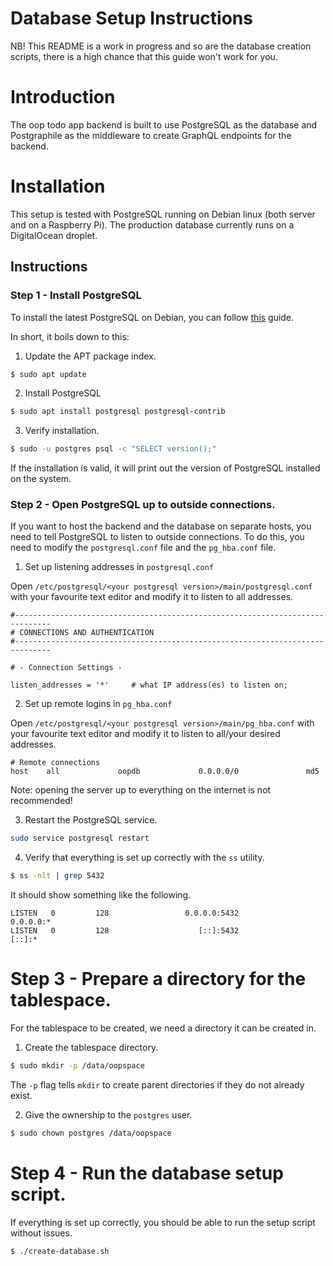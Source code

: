 # Database Setup Instructions

NB! This README is a work in progress and so are the database creation scripts, there is a high chance that this guide won't work for you.

# Introduction

The oop todo app backend is built to use PostgreSQL as the database and Postgraphile as the middleware to create GraphQL endpoints for the backend.

# Installation

This setup is tested with PostgreSQL running on Debian linux (both server and on a Raspberry Pi). The production database currently runs on a DigitalOcean droplet.

## Instructions

### Step 1 - Install PostgreSQL

To install the latest PostgreSQL on Debian, you can follow [this](https://linuxize.com/post/how-to-install-postgresql-on-debian-10/) guide.

In short, it boils down to this:

1. Update the APT package index.

```sh
$ sudo apt update
```

2. Install PostgreSQL

```sh
$ sudo apt install postgresql postgresql-contrib
```

3. Verify installation.

```sh
$ sudo -u postgres psql -c "SELECT version();"
```

If the installation is valid, it will print out the version of PostgreSQL installed on the system.

### Step 2 - Open PostgreSQL up to outside connections.

If you want to host the backend and the database on separate hosts, you need to tell PostgreSQL to listen to outside connections.
To do this, you need to modify the `postgresql.conf` file and the `pg_hba.conf` file.

1. Set up listening addresses in `postgresql.conf`

Open `/etc/postgresql/<your postgresql version>/main/postgresql.conf` with your favourite text editor and modify it to listen to all addresses.

```
#------------------------------------------------------------------------------
# CONNECTIONS AND AUTHENTICATION
#------------------------------------------------------------------------------

# - Connection Settings -

listen_addresses = '*'     # what IP address(es) to listen on;
```

2. Set up remote logins in `pg_hba.conf`

Open `/etc/postgresql/<your postgresql version>/main/pg_hba.conf` with your favourite text editor and modify it to listen to all/your desired addresses.

```
# Remote connections
host    all             oopdb             0.0.0.0/0               md5
```

Note: opening the server up to everything on the internet is not recommended!

3. Restart the PostgreSQL service.

```sh
sudo service postgresql restart
```

4. Verify that everything is set up correctly with the `ss` utility.

```sh
$ ss -nlt | grep 5432
```

It should show something like the following.

```
LISTEN   0         128                 0.0.0.0:5432             0.0.0.0:*
LISTEN   0         128                    [::]:5432                [::]:*
```

# Step 3 - Prepare a directory for the tablespace.

For the tablespace to be created, we need a directory it can be created in.

1. Create the tablespace directory.

```sh
$ sudo mkdir -p /data/oopspace
```

The `-p` flag tells `mkdir` to create parent directories if they do not already exist.

2. Give the ownership to the `postgres` user.

```sh
$ sudo chown postgres /data/oopspace
```

# Step 4 - Run the database setup script.

If everything is set up correctly, you should be able to run the setup script without issues.

```sh
$ ./create-database.sh
```
